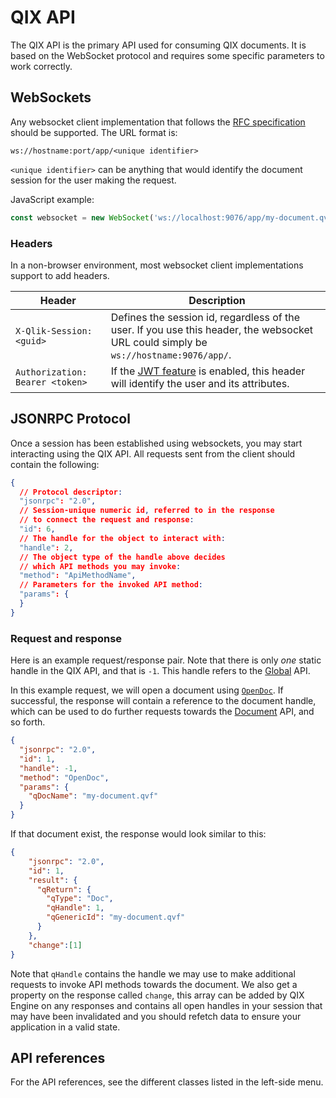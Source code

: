 # QIX API

The QIX API is the primary API used for consuming QIX documents. It is
based on the WebSocket protocol and requires some specific parameters
to work correctly.

## WebSockets

Any websocket client implementation that follows the [RFC specification](https://tools.ietf.org/html/rfc6455)
should be supported. The URL format is:

```raw
ws://hostname:port/app/<unique identifier>
```

`<unique identifier>` can be anything that would identify the document session for the user
making the request.

JavaScript example:

```js
const websocket = new WebSocket('ws://localhost:9076/app/my-document.qvf');
```

### Headers

In a non-browser environment, most websocket client implementations support to add headers.

Header | Description
------ | -----------
`X-Qlik-Session: <guid>` | Defines the session id, regardless of the user. If you use this header, the websocket URL could simply be `ws://hostname:9076/app/`.
`Authorization: Bearer <token>` | If the [JWT feature](../../../../../tutorials/authorization.md) is enabled, this header will identify the user and its attributes.

## JSONRPC Protocol

Once a session has been established using websockets, you may start interacting
using the QIX API. All requests sent from the client should contain the following:

```json
{
  // Protocol descriptor:
  "jsonrpc": "2.0",
  // Session-unique numeric id, referred to in the response
  // to connect the request and response:
  "id": 6,
  // The handle for the object to interact with:
  "handle": 2,
  // The object type of the handle above decides
  // which API methods you may invoke:
  "method": "ApiMethodName",
  // Parameters for the invoked API method:
  "params": {
  }
}
```

### Request and response

Here is an example request/response pair. Note that there is only _one_ static handle in
the QIX API, and that is `-1`. This handle refers to the [Global](./global.md) API.

In this example request, we will open a document using [`OpenDoc`](./global.md#opendoc).
If successful, the response will contain a reference to the document handle, which can
be used to do further requests towards the [Document](./doc.md) API, and so forth.

```json
{
  "jsonrpc": "2.0",
  "id": 1,
  "handle": -1,
  "method": "OpenDoc",
  "params": {
    "qDocName": "my-document.qvf"
  }
}
```

If that document exist, the response would look similar to this:

```json
{
    "jsonrpc": "2.0",
    "id": 1,
    "result": {
      "qReturn": {
        "qType": "Doc",
        "qHandle": 1,
        "qGenericId": "my-document.qvf"
      }
    },
    "change":[1]
}
```

Note that `qHandle` contains the handle we may use to make additional
requests to invoke API methods towards the document. We also get a
property on the response called `change`, this array can be added by QIX
Engine on any responses and contains all open handles in your session
that may have been invalidated and you should refetch data to ensure
your application in a valid state.

## API references

For the API references, see the different classes listed in the left-side menu.

